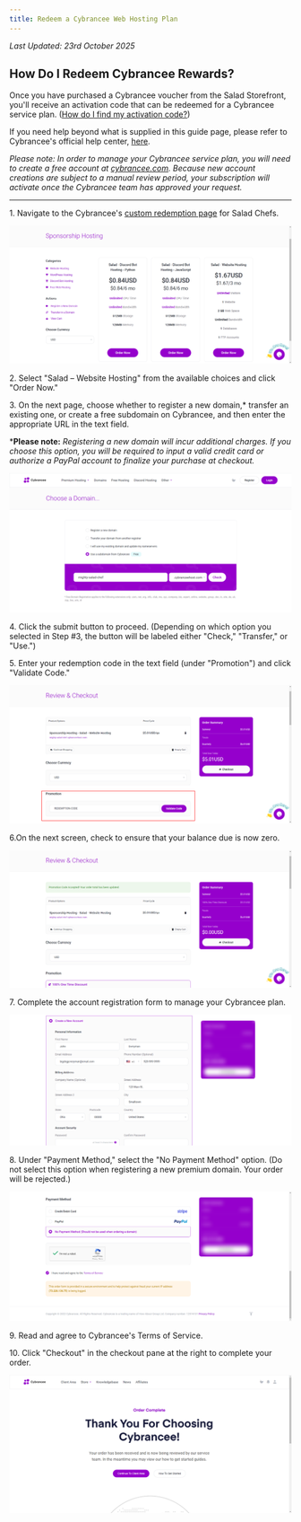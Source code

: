 ```yaml
---
title: Redeem a Cybrancee Web Hosting Plan
---
```


_Last Updated: 23rd October 2025_

## **How Do I Redeem Cybrancee Rewards?**

Once you have purchased a Cybrancee voucher from the Salad Storefront, you'll receive an activation code that can be
redeemed for a Cybrancee service plan.
([How do I find my activation code?](/docs/guides/using-salad/where-to-find-your-reward-redemption-code))

If you need help beyond what is supplied in this guide page, please refer to Cybrancee's official help center,
[here](https://cybrancee.com/learn/).

_Please note: In order to manage your Cybrancee service plan, you will need to create a free account at_
[_cybrancee.com_](https://cybrancee.com/)_. Because new account creations are subject to a manual review period, your
subscription will activate once the Cybrancee team has approved your request._

---

1\. Navigate to the Cybrancee's
[custom redemption page](https://cybrancee.com/client/index.php?rp=%2Fstore%2Fsponsorship-hosting) for Salad Chefs.

![screenshot of Cybrancee order page](../../../../content/images/rewards/redeeming-your-rewards/cybrancee-web-hosting-1.png)

2. Select "Salad – Website Hosting" from the available choices and click "Order Now."

3. On the next page, choose whether to register a new domain,\* transfer an existing one, or create a free subdomain on
Cybrancee, and then enter the appropriate URL in the text field.

\***Please note:** _Registering a new domain will incur additional charges. If you choose this option, you will be
required to input a valid credit card or authorize a PayPal account to finalize your purchase at checkout._

![Screenshot of page showing domain options](../../../../content/images/rewards/redeeming-your-rewards/cybrancee-web-hosting-2.png)

4. Click the submit button to proceed. (Depending on which option you selected in Step #3, the button will be labeled
either "Check," "Transfer," or "Use.")

5. Enter your redemption code in the text field (under "Promotion") and click "Validate Code."

![Screenshot of checkout page entering a redemption code](../../../../content/images/rewards/redeeming-your-rewards/cybrancee-web-hosting-3.png)

6.On the next screen, check to ensure that your balance due is now zero.

![Screenshot of checkout page showing 0 balance due](../../../../content/images/rewards/redeeming-your-rewards/cybrancee-web-hosting-4.png)

7. Complete the account registration form to manage your Cybrancee plan.

![Screenshot of account registration form for Cybrancee](../../../../content/images/rewards/redeeming-your-rewards/cybrancee-web-hosting-5.png)

8. Under "Payment Method," select the "No Payment Method" option. (Do not select this option when registering a new
premium domain. Your order will be rejected.)

![Screenshot selecting No Payment Method](../../../../content/images/rewards/redeeming-your-rewards/cybrancee-web-hosting-6.png)

9. Read and agree to Cybrancee's Terms of Service.

10. Click "Checkout" in the checkout pane at the right to complete your order.

![Screenshot of completed order](../../../../content/images/rewards/redeeming-your-rewards/cybrancee-web-hosting-7.png)
